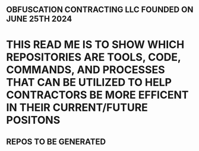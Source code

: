 ## OBFUSCATION CONTRACTING LLC FOUNDED ON JUNE 25TH 2024

# THIS READ ME IS TO SHOW WHICH REPOSITORIES ARE TOOLS, CODE, COMMANDS, AND PROCESSES THAT CAN BE UTILIZED TO HELP CONTRACTORS BE MORE EFFICENT IN THEIR CURRENT/FUTURE POSITONS 

## REPOS TO BE GENERATED
